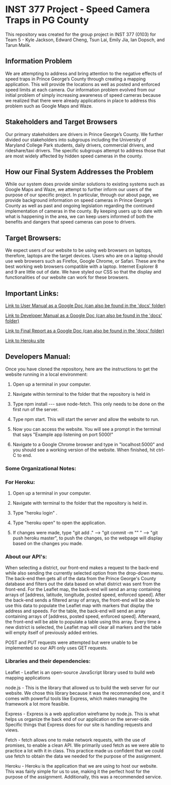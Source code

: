 # INST 377 Project - Speed Camera Traps in PG County
This repository was created for the group project in INST 377 (0103) for Team 5 - Kyle Jackson, Edward Cheng, Tsun Lai, Emily Jia, Ian Dopsch, and Tarun Malik.

## Information Problem
We are attempting to address and bring attention to the negative effects of speed traps in Prince George’s County through creating a mapping application. This will provide the locations as well as posted and enforced speed limits at each camera. Our information problem evolved from our initial problem of simply increasing awareness of speed cameras because we realized that there were already applications in place to address this problem such as Google Maps and Waze.

## Stakeholders and Target Browsers
Our primary stakeholders are drivers in Prince George’s County. We further divided our stakeholders into subgroups including the University of Maryland College Park students, daily drivers, commercial drivers, and rideshare/taxi drivers. The specific subgroups attempt to address those that are most widely affected by hidden speed cameras in the county.

## How our Final System Addresses the Problem
While our system does provide similar solutions to existing systems such as Google Maps and Waze, we attempt to further inform our users of the purpose of our specific project. In particular, through our about page, we provide background information on speed cameras in Prince George’s County as well as past and ongoing legislation regarding the continued implementation of cameras in the county. By keeping users up to date with what is happening in the area, we can keep users informed of both the benefits and dangers that speed cameras can pose to drivers.

## Target Browsers:

We expect users of our website to be using web browsers on laptops, therefore, laptops are the target devices. Users who are on a laptop should use web browsers such as Firefox, Google Chrome, or Safari. These are the best working web browsers compatible with a laptop. Internet Explorer 8 and 9 are little out of date. We have styled our CSS so that the display and functionalities of our website can work for these browsers.

## Important Links:
[Link to User Manual as a Google Doc (can also be found in the 'docs' folder)](https://docs.google.com/document/d/1cLMq8jR0l8AG-hz8K_ZQ-W1nrwzWtYoeufdQzZRSvDE/edit#)

[Link to Developer Manual as a Google Doc (can also be found in the 'docs' folder)](https://docs.google.com/document/d/1Yo4UDBcLPntDAEJHiYOgFyC4TR3Ws8pWORY2qPcRz0c/edit?usp=sharing)

[Link to Final Report as a Google Doc (can also be found in the 'docs' folder)](https://docs.google.com/document/d/1w4GnI6qQ89Y5ZV0-3-qLQ7_EA2mqKeETamxbQIx2eiE/edit?usp=sharing)

[Link to Heroku site](https://intense-basin-08466.herokuapp.com/index.html)

## Developers Manual:

Once you have cloned the repository, here are the instructions to get the website running in a local environment:

1. Open up a terminal in your computer.

2. Navigate within terminal to the folder that the repository is held in

3. Type npm install --- save node-fetch. This only needs to be done on the first run of the server.

4. Type npm start. This will start the server and allow the website to run.

5. Now you can access the website. You will see a prompt in the terminal that says "Example app listening on port 5000!"

6. Navigate to a Google Chrome browser and type in "localhost:5000" and you should see a working version of the website. When finished, hit ctrl-C to end. 


### Some Organizational Notes:

### For Heroku:

1. Open up a terminal in your computer.

2. Navigate with terminal to the folder that the repository is held in.

3. Type "heroku login" .

4. Type "heroku open" to open the application.

5. If changes were made, type "git add ." -->  "git commit -m "" " --> "git push heroku master", to push the changes, so the webpage will display based on the changes you made.

### About our API's:

When selecting a district, our front-end makes a request to the back-end while also sending the currently selected option from the drop-down menu. The back-end then gets all of the data from the Prince George's County database and filters out the data based on what district was sent from the front-end. For the Leaflet map, the back-end will send an array containing arrays of [address, latitude, longitude, posted speed, enforced speed]. After the back-end sends a filtered array of arrays, the front-end will be able to use this data to populate the Leaflet map with markers that display the address and speeds. For the table, the back-end will send an array containing arrays of [address, posted speed, enforced speed]. Afterward, the front-end will be able to populate a table using this array. Every time a new district is selected, the Leaflet map will clear all markers and the table will empty itself of previously added entries. 

POST and PUT requests were attempted but were unable to be implemented so our API only uses GET requests.

### Libraries and their dependencies:

Leaflet - Leaflet is an open-source JavaScript library used to build web mapping applications

node.js - This is the library that allowed us to build the web server for our website. We chose this library because it was the recommended one, and it comes with powerful tools like Express, which makes managing the framework a lot more feasible.

Express - Express is a web application wireframe by node.js. This is what helps us organize the back end of our application on the server-side. Specific things that Express does for our site is handling requests and views.

Fetch - fetch allows one to make network requests, with the use of promises, to enable a clean API. We primarily used fetch as we were able to practice a lot with it in class. This practice made us confident that we could use fetch to obtain the data we needed for the purpose of the assignment.

Heroku - Heroku is the application that we are using to host our website. This was fairly simple for us to use, making it the perfect host for the purpose of the assignment. Additionally, this was a recommended service.
